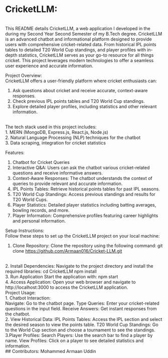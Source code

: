 # CricketLLM: 
<br>
This README details CricketLLM, a web application I developed in the during my Second Year Second Semester of my B.Tech degree.
CricketLLM is an advanced chatbot and informational platform designed to provide users with comprehensive cricket-related data. From historical IPL points tables to detailed T20 World Cup standings, and player profiles with in-depth statistics, CricketLLM serves as your go-to resource for all things cricket. This project leverages modern technologies to offer a seamless user experience and accurate information.

Project Overview:
<br>
CricketLLM offers a user-friendly platform where cricket enthusiasts can:
<br>
1. Ask questions about cricket and receive accurate, context-aware responses.<br>
2. Check previous IPL points tables and T20 World Cup standings.<br>
3. Explore detailed player profiles, including statistics and other relevant information.
<br>
The tech stack used in this project includes:
<br>
1. MERN (MongoDB, Express.js, React.js, Node.js)<br>
2. Natural Language Processing (NLP) techniques for the chatbot<br>
3. Data scraping, integration for cricket statistics<br>

Features: <br>
1. Chatbot for Cricket Queries <br>
2. Interactive Q&A: Users can ask the chatbot various cricket-related questions and receive informative answers.<br>
3. Context-Aware Responses: The chatbot understands the context of queries to provide relevant and accurate information.<br>
4. IPL Points Tables: Retrieve historical points tables for past IPL seasons.<br>
5. T20 World Cup Standings: Access previous standings and results for T20 World Cups.<br>
6. Player Statistics: Detailed player statistics including batting averages, bowling records, and more.<br>
7. Player Information: Comprehensive profiles featuring career highlights and personal information.<br>

Setup Instructions:<br>
Follow these steps to set up the CricketLLM project on your local machine:
<br>
1. Clone Repository:
Clone the repository using the following command: git clone https://github.com/Armaan016/Cricket-LLM.git
<br>
2. Install Dependencies:
Navigate to the project directory and install the required libraries: 
cd CricketLLM
npm install
<br>
3. Run Application
Start the application with: npm start
<br>
4. Access Application:
Open your web browser and navigate to http://localhost:3000 to access the CricketLLM application.
<br>
Project Usage:<br>
1. Chatbot Interaction:<br>
Navigate: Go to the chatbot page.
Type Queries: Enter your cricket-related questions in the input field.
Receive Answers: Get instant responses from the chatbot.
<br>
2. View Historical Data:
IPL Points Tables: Access the IPL section and select the desired season to view the points table.
T20 World Cup Standings: Go to the World Cup section and choose a tournament to see the standings.
<br>
3.Player Profiles:
Search Players: Use the search bar to find a player by name.
View Profiles: Click on a player to see detailed statistics and information.<br>
## Contributors: Mohammed Armaan Uddin  
